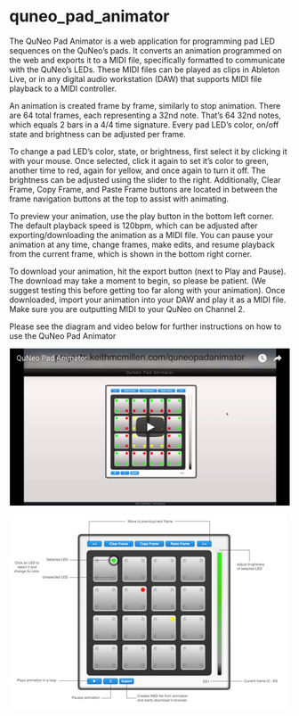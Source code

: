 quneo_pad_animator
==================

The QuNeo Pad Animator is a web application for programming pad LED sequences on the QuNeo’s pads. It converts an animation programmed on the web and exports it to a MIDI file, specifically formatted to communicate with the QuNeo’s LEDs. These MIDI files can be played as clips in Ableton Live, or in any digital audio workstation (DAW) that supports MIDI file playback to a MIDI controller.

An animation is created frame by frame, similarly to stop animation. There are 64 total frames, each representing a 32nd note. That’s 64 32nd notes, which equals 2 bars in a 4/4 time signature. Every pad LED’s color, on/off state and brightness can be adjusted per frame.

To change a pad LED’s color, state, or brightness, first select it by clicking it with your mouse. Once selected, click it again to set it’s color to green, another time to red, again for yellow, and once again to turn it off. The brightness can be adjusted using the slider to the right. Additionally, Clear Frame, Copy Frame, and Paste Frame buttons are located in between the frame navigation buttons at the top to assist with animating.

To preview your animation, use the play button in the bottom left corner. The default playback speed is 120bpm, which can be adjusted after exporting/downloading the animation as a MIDI file. You can pause your animation at any time, change frames, make edits, and resume playback from the current frame, which is shown in the bottom right corner.

To download your animation, hit the export button (next to Play and Pause). The download may take a moment to begin, so please be patient. (We suggest testing this before getting too far along with your animation). Once downloaded, import your animation into your DAW and play it as a MIDI file. Make sure you are outputting MIDI to your QuNeo on Channel 2.

Please see the diagram and video below for further instructions on how to use the QuNeo Pad Animator

[![qpavideo](https://github.com/connerlacy/quneo_pad_animator/blob/master/images/qpa_youtube.png)](https://www.youtube.com/watch?v=-adI93PizzM)

![qpaguide](https://github.com/connerlacy/quneo_pad_animator/blob/master/images/qpaguide.jpg)
